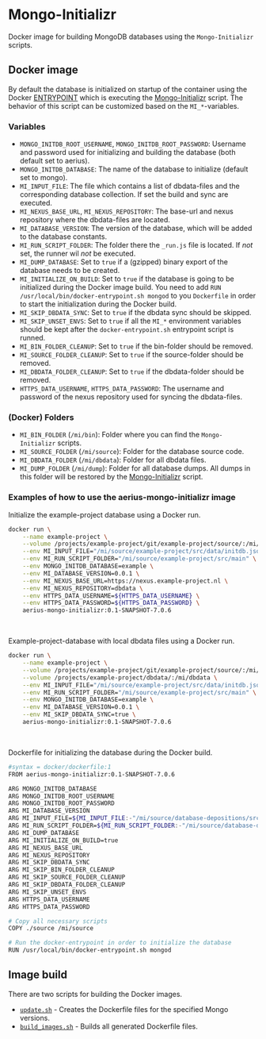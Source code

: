 # Mongo-Initializr

Docker image for building MongoDB databases using the `Mongo-Initializr` scripts.

## Docker image

By default the database is initialized on startup of the container using the Docker [ENTRYPOINT](docker/docker-entrypoint.sh) which is executing the [Mongo-Initializr](docker/mongo-initializr.sh) script. The behavior of this script can be customized based on the `MI_*`-variables.

### Variables

* `MONGO_INITDB_ROOT_USERNAME`, `MONGO_INITDB_ROOT_PASSWORD`: Username and password used for initializing and building the database (both default set to aerius).
* `MONGO_INITDB_DATABASE`: The name of the database to initialize (default set to mongo).
* `MI_INPUT_FILE`: The file which contains a list of dbdata-files and the corresponding database collection. If set the build and sync are executed.
* `MI_NEXUS_BASE_URL`, `MI_NEXUS_REPOSITORY`: The base-url and nexus repository where the dbdata-files are located.
* `MI_DATABASE_VERSION`: The version of the database, which will be added to the database constants. 
* `MI_RUN_SCRIPT_FOLDER`: The folder there the `_run.js` file is located. If *not* set, the runner wil *not* be executed.
* `MI_DUMP_DATABASE`: Set to `true` if a (gzipped) binary export of the database needs to be created.
* `MI_INITIALIZE_ON_BUILD`: Set to `true` if the database is going to be initialized during the Docker image build. You need to add `RUN /usr/local/bin/docker-entrypoint.sh mongod` to you `Dockerfile` in order to start the initialization during the Docker build. 
* `MI_SKIP_DBDATA_SYNC`: Set to `true` if the dbdata sync should be skipped.
* `MI_SKIP_UNSET_ENVS`: Set to `true` if all the `MI_*` environment variables should be kept after the `docker-entrypoint.sh` entrypoint script is runned.
* `MI_BIN_FOLDER_CLEANUP`: Set to `true` if the bin-folder should be removed.
* `MI_SOURCE_FOLDER_CLEANUP`: Set to `true` if the source-folder should be removed.
* `MI_DBDATA_FOLDER_CLEANUP`: Set to `true` if the dbdata-folder should be removed.
* `HTTPS_DATA_USERNAME`, `HTTPS_DATA_PASSWORD`: The username and password of the nexus repository used for syncing the dbdata-files.

### (Docker) Folders
* `MI_BIN_FOLDER` (`/mi/bin`): Folder where you can find the `Mongo-Initializr` scripts.
* `MI_SOURCE_FOLDER` (`/mi/source`): Folder for the database source code.
* `MI_DBDATA_FOLDER` (`/mi/dbdata`): Folder for all dbdata files.
* `MI_DUMP_FOLDER` (`/mi/dump`): Folder for all database dumps. All dumps in this folder will be restored by the [Mongo-Initializr](docker/mongo-initializr.sh) script.

### Examples of how to use the aerius-mongo-initializr image

Initialize the example-project database using a Docker run.
``` bash
docker run \
	--name example-project \
	--volume /projects/example-project/git/example-project/source/:/mi/source \
	--env MI_INPUT_FILE="/mi/source/example-project/src/data/initdb.json" \
	--env MI_RUN_SCRIPT_FOLDER="/mi/source/example-project/src/main" \
	--env MONGO_INITDB_DATABASE=example \
	--env MI_DATABASE_VERSION=0.0.1 \
	--env MI_NEXUS_BASE_URL=https://nexus.example-project.nl \
	--env MI_NEXUS_REPOSITORY=dbdata \
	--env HTTPS_DATA_USERNAME=${HTTPS_DATA_USERNAME} \
	--env HTTPS_DATA_PASSWORD=${HTTPS_DATA_PASSWORD} \
	aerius-mongo-initializr:0.1-SNAPSHOT-7.0.6
```

<br>

Example-project-database with local dbdata files using a Docker run.
``` bash
docker run \
	--name example-project \
	--volume /projects/example-project/git/example-project/source/:/mi/source \
	--volume /projects/example-project/dbdata/:/mi/dbdata \
	--env MI_INPUT_FILE="/mi/source/example-project/src/data/initdb.json" \
	--env MI_RUN_SCRIPT_FOLDER="/mi/source/example-project/src/main" \
	--env MONGO_INITDB_DATABASE=example \
	--env MI_DATABASE_VERSION=0.0.1 \
	--env MI_SKIP_DBDATA_SYNC=true \
	aerius-mongo-initializr:0.1-SNAPSHOT-7.0.6
```

<br>

Dockerfile for initializing the database during the Docker build.
```bash
#syntax = docker/dockerfile:1
FROM aerius-mongo-initializr:0.1-SNAPSHOT-7.0.6 

ARG MONGO_INITDB_DATABASE
ARG MONGO_INITDB_ROOT_USERNAME
ARG MONGO_INITDB_ROOT_PASSWORD
ARG MI_DATABASE_VERSION
ARG MI_INPUT_FILE=${MI_INPUT_FILE:-"/mi/source/database-depositions/src/data/initdb.json"}
ARG MI_RUN_SCRIPT_FOLDER=${MI_RUN_SCRIPT_FOLDER:-"/mi/source/database-depositions/src/main"}
ARG MI_DUMP_DATABASE
ARG MI_INITIALIZE_ON_BUILD=true
ARG MI_NEXUS_BASE_URL
ARG MI_NEXUS_REPOSITORY
ARG MI_SKIP_DBDATA_SYNC
ARG MI_SKIP_BIN_FOLDER_CLEANUP
ARG MI_SKIP_SOURCE_FOLDER_CLEANUP
ARG MI_SKIP_DBDATA_FOLDER_CLEANUP
ARG MI_SKIP_UNSET_ENVS
ARG HTTPS_DATA_USERNAME
ARG HTTPS_DATA_PASSWORD

# Copy all necessary scripts
COPY ./source /mi/source

# Run the docker-entrypoint in order to initialize the database
RUN /usr/local/bin/docker-entrypoint.sh mongod
```

## Image build

There are two scripts for building the Docker images.
* [`update.sh`](update.sh) - Creates the Dockerfile files for the specified Mongo versions.
* [`build_images.sh`](build_images.sh) - Builds all generated Dockerfile files.
